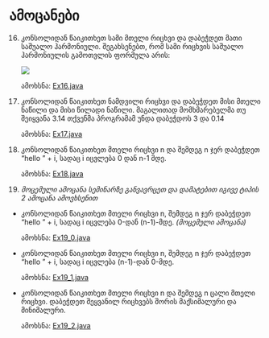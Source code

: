 # ამოცანები

16. კონსოლიდან წაიკითხეთ სამი მთელი რიცხვი და დაბეჭდეთ მათი საშუალო ჰარმონიული. შეგახსენებთ, რომ სამი რიცხვის საშუალო ჰარმონიულის გამოთვლის ფორმულა არის: 
    
    <img src="https://latex.codecogs.com/svg.latex?%5Cfrac%7B1%7D%7B%5Cfrac%7B1%7D%7Ba%7D%20&plus;%20%5Cfrac%7B1%7D%7Bb%7D%20&plus;%20%5Cfrac%7B1%7D%7Bc%7D%7D" />


    ამოხსნა: [Ex16.java](Ex16.java)

17. კონსოლიდან წაიკითხეთ ნამდვილი რიცხვი და დაბეჭდეთ მისი მთელი ნაწილი და მისი წილადი ნაწილი. მაგალითად მომხმარებელმა თუ შეიყვანა 3.14 თქვენმა პროგრამამ უნდა დაბეჭდოს 3 და 0.14

    ამოხსნა: [Ex17.java](Ex17.java)

18. კონსოლიდან წაიკითხეთ მთელი რიცხვი n და შემდეგ n ჯერ დაბეჭდეთ “hello ” + i, სადაც i იცვლება 0 დან n-1 მდე.

    ამოხსნა: [Ex18.java](Ex18.java)

19. _მოცემული ამოცანა სემინარზე განვავრცეთ და დამატებით იგივე ტიპის 2 ამოცანა ამოვხსენით_

  * კონსოლიდან წაიკითხეთ მთელი რიცხვი n, შემდეგ n ჯერ დაბეჭდეთ “hello ” + i, სადაც i იცვლება 0-დან (n-1)-მდე. _(მოცემული ამოცანა)_

      ამოხსნა: [Ex19_0.java](Ex19_0.java)

  * კონსოლიდან წაიკითხეთ მთელი რიცხვი n, შემდეგ n ჯერ დაბეჭდეთ “hello ” + i, სადაც i იცვლება (n-1)-დან 0-მდე.

      ამოხსნა: [Ex19_1.java](Ex19_1.java)

  * კონსოლიდან წაიკითხეთ მთელი რიცხვი n და შემდეგ n ცალი მთელი რიცხვი. დაბეჭდეთ შეყვანილ რიცხვებს შორის მაქსიმალური და მინიმალური.

      ამოხსნა: [Ex19_2.java](Ex19_2.java)
